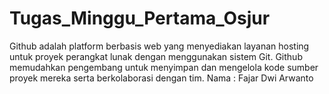 # Tugas_Minggu_Pertama_Osjur
Github adalah platform berbasis web yang menyediakan layanan hosting untuk proyek perangkat lunak dengan menggunakan sistem Git. Github memudahkan pengembang untuk menyimpan dan mengelola kode sumber proyek mereka serta berkolaborasi dengan tim.
Nama : Fajar Dwi Arwanto
